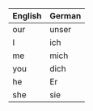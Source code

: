 | English | German |
|---------|--------|
| our | unser |
| I | ich |
| me | mich |
| you | dich |
| he | Er |
| she | sie |
